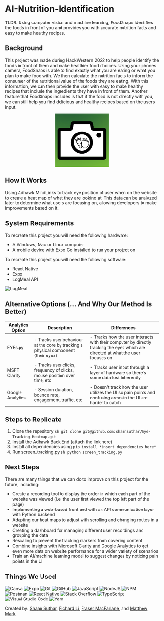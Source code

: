 # AI-Nutrition-Identification

TLDR: Using computer vision and machine learning, FoodSnaps identifies the foods in front of you and provides you with accurate nutrition facts and easy to make healthy recipes.

<h2>Background</h2>

This project was made during HackWestern 2022 to help people identify the foods in front of them and make healthier food choices. Using your phones camera, FoodSnaps is able to find exactly what you are eating or what you plan to make food with. We then calculate the nutrition facts to inform the consumer of the nutritional value of the foods they are eating. With this information, we can then provide the user with easy to make healthy recipes that include the ingredients they have in front of them. Another feature that FoodSnaps includes is that if the food is not directly with you, we can still help you find delicious and healthy recipes based on the users input.

<p align="center">
  <img src = "nutrient-ai-identifier/assets/images/foodsnaps_logo.png" width="35%" height ="10%">
</p>


<h2>How It Works</h2>

Using Adhawk MindLinks to track eye position of user when on the website to create a heat map of what they are looking at. This data can be analyzed later to determine what users are focusing on, allowing developers to make improvements based on it. 

<h2>System Requirements</h2>

To recreate this project you will need the following hardware:
- A Windows, Mac or Linux computer
- A mobile device with Expo Go installed to run your project on


To recreate this project you will need the following software:
- React Native
- Expo
- LogMeal API

<img src="https://api.logmeal.es/assets/logo_complete_v2.png" title="LogMeal" width="75%"/>


<h2>Alternative Options (... And Why Our Method Is Better)</h2>

| Analytics Option | Description | Differences |
| --- | --- | --- |
| EYEs.py | - Tracks user behaviour at the core by tracking a physical component (their eyes) | - Tracks how the user interacts with their computer by directly tracking the eyes which are directed at what the user focuses on |
| MSFT Clarity | - Tracks user clicks, frequency of clicks, mouse position over time, etc | - Tracks user input through a layer of hardware so there's some data lost inherently |
| Google Analytics | - Session duration, bounce rate, engagement, traffic, etc | - Doesn't track how the user utilizes the UI so pain points and confusing areas in the UI are harder to catch |

<h2>Steps to Replicate</h2>

1. Clone the repository
	```sh git clone git@github.com:shaansuthar/Eye-Tracking-Heatmap.git```
2. Install the Adhawk Back End (attach the link here)
3. Install all dependencies using ```pip install *insert_dependencies_here*```
4. Run screen_tracking.py
	```sh python screen_tracking.py```




<h2>Next Steps</h2>

There are many things that we can do to improve on this project for the future, including:
- Create a recording tool to display the order in which each part of the website was viewed (i.e. the user first viewed the top left part of the page)
- Implementing a web-based front end with an API communication layer with Python backend
- Adapting our heat maps to adjust with scrolling and changing routes in a website
- Creating a dashboard for managing different user recordings and grouping the data
- Rescaling to prevent the tracking markers from covering content
- Combine insights with Microsoft Clarity and Google Analytics to get even more data on website performance for a wider variety of scenarios
- Train an AI/machine learning model to suggest changes by noticing pain points in the UI


<h2>Things We Used</h2>

![Canva](https://img.shields.io/badge/Canva-%2300C4CC.svg?style=for-the-badge&logo=Canva&logoColor=white)
![Expo](https://img.shields.io/badge/expo-1C1E24?style=for-the-badge&logo=expo&logoColor=#D04A37)
![Git](https://img.shields.io/badge/git-%23F05033.svg?style=for-the-badge&logo=git&logoColor=white)
![GitHub](https://img.shields.io/badge/github-%23121011.svg?style=for-the-badge&logo=github&logoColor=white)
![JavaScript](https://img.shields.io/badge/JavaScript-F7DF1E?style=for-the-badge&logo=javascript&logoColor=black)
![NodeJS](https://img.shields.io/badge/node.js-6DA55F?style=for-the-badge&logo=node.js&logoColor=white)
![NPM](https://img.shields.io/badge/NPM-%23000000.svg?style=for-the-badge&logo=npm&logoColor=white)
![Postman](https://img.shields.io/badge/Postman-FF6C37?style=for-the-badge&logo=postman&logoColor=white)
![React Native](https://img.shields.io/badge/react_native-%2320232a.svg?style=for-the-badge&logo=react&logoColor=%2361DAFB)
![Stack Overflow](https://img.shields.io/badge/-Stackoverflow-FE7A16?style=for-the-badge&logo=stack-overflow&logoColor=white)
![TypeScript](https://img.shields.io/badge/typescript-%23007ACC.svg?style=for-the-badge&logo=typescript&logoColor=white)
![Visual Studio Code](https://img.shields.io/badge/Visual%20Studio%20Code-0078d7.svg?style=for-the-badge&logo=visual-studio-code&logoColor=white)
![Yarn](https://img.shields.io/badge/yarn-%232C8EBB.svg?style=for-the-badge&logo=yarn&logoColor=white)






Created by: [Shaan Suthar](https://www.linkedin.com/in/shaan-suthar/), [Richard Li](https://www.linkedin.com/in/richardli2003/), [Fraser MacFarlane](https://www.linkedin.com/in/fraser-macfarlane/), and [Matthew Mark](https://www.linkedin.com/in/matthew-mark-/)

